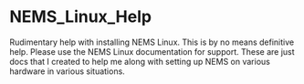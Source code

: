 # NEMS_Linux_Help

Rudimentary help with installing NEMS Linux. This is by no means definitive help. Please use the NEMS Linux documentation for support. These are just docs that I created to help me along with setting up NEMS on various hardware in various situations.
